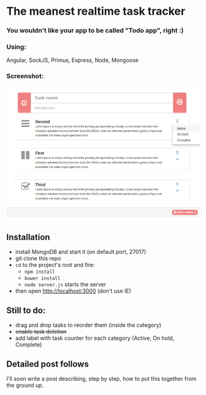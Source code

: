 The meanest realtime task tracker
=============================
### You wouldn't like your app to be called "Todo app", right :) 

### Using:
Angular, SockJS, Primus, Express, Node, Mongoose

### Screenshot:
![Screenshot-2014-06-02_14-54-30.png](Screenshot-2014-06-02_14-54-30.png)

## Installation
 - install MongoDB and start it (on default port, 27017)
 - git clone this repo
 - `cd` to the project's root and fire:
   - `npm install`
   - `bower install`
   - `node server.js` starts the server 
 - then open [http://localhost:3000](http://localhost:3000) (don't use IE)
 
## Still to do:
 - drag and drop tasks to reorder them (inside the category)
 - ~~enable task deletion~~
 - add label with task counter for each category (Active, On hold, Complete)
 
## Detailed post follows
I'll soon write a post describing, step by step, how to put this together from the ground up.
